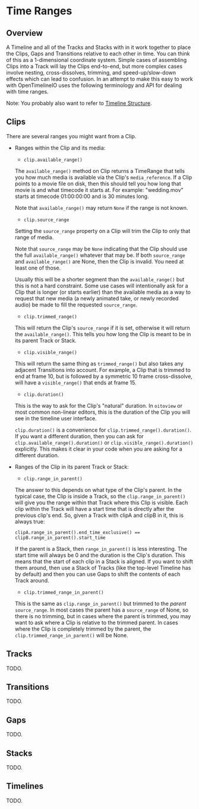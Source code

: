 # Time Ranges

Overview
----------

A Timeline and all of the Tracks and Stacks with in it work together to place
the Clips, Gaps and Transitions relative to each other in time. You can think
of this as a 1-dimensional coordinate system. Simple cases of assembling Clips
into a Track will lay the Clips end-to-end, but more complex cases involve
nesting, cross-dissolves, trimming, and speed-up/slow-down effects which can
lead to confusion. In an attempt to make this easy to work with OpenTimelineIO 
uses the following terminology and API for dealing with time ranges.

Note: You probably also want to refer to [Timeline Structure](otio-timeline-structure.html).

Clips
-------

There are several ranges you might want from a Clip.

- Ranges within the Clip and its media:

    - `clip.available_range()`

    The `available_range()` method on Clip returns a TimeRange that tells you
    how much media is available via the Clip's `media_reference`. If a Clip 
    points to a movie file on disk, then this should tell you how long that 
    movie is and what timecode it starts at. For example: "wedding.mov" starts 
    at timecode 01:00:00:00 and is 30 minutes long.

    Note that `available_range()` may return `None` if the range is not known.

    - `clip.source_range`

    Setting the `source_range` property on a Clip will trim the Clip to only 
    that range of media.

    Note that `source_range` may be `None` indicating that the Clip should use
    the full `available_range()` whatever that may be. If both `source_range`
    and `available_range()` are None, then the Clip is invalid. You need at
    least one of those.

    Usually this will be a shorter segment than the `available_range()` but this
    is not a hard constraint. Some use cases will intentionally ask for
    a Clip that is longer (or starts earlier) than the available media as a way
    to request that new media (a newly animated take, or newly recorded audio) 
    be made to fill the requested `source_range`.

    - `clip.trimmed_range()`

    This will return the Clip's `source_range` if it is set, otherwise it will
    return the `available_range()`. This tells you how long the Clip is meant to
    be in its parent Track or Stack.

    - `clip.visible_range()`

    This will return the same thing as `trimmed_range()` but also takes any 
    adjacent Transitions into account. For example, a Clip that is trimmed to 
    end at frame 10, but is followed by a symmetric 10 frame cross-dissolve, 
    will have a `visible_range()` that ends at frame 15.

    - `clip.duration()`
    
    This is the way to ask for the Clip's "natural" duration. In `oitoview` or
    most common non-linear editors, this is the duration of the Clip you will
    see in the timeline user interface.

    `clip.duration()` is a convenience for `clip.trimmed_range().duration()`.
    If you want a
    different duration, then you can ask for `clip.available_range().duration()`
    or `clip.visible_range().duration()` explicitly. This makes it clear in your
    code when you are asking for a different duration.

- Ranges of the Clip in its parent Track or Stack:

    - `clip.range_in_parent()`
    
    The answer to this depends on what type of the Clip's parent. In the
    typical case, the Clip is inside a Track, so the `clip.range_in_parent()`
    will give you the range within that Track where this Clip is visible.
    Each clip within the Track will have a start time that is directly after
    the previous clip's end. So, given a Track with clipA and clipB in it,
    this is always true:
    
    `clipA.range_in_parent().end_time_exclusive() == clipB.range_in_parent().start_time`
    
    If the parent is a Stack, then `range_in_parent()` is less interesting. The
    start time will always be 0 and the duration is the Clip's duration. This
    means that the start of each clip in a Stack is aligned. If you want to
    shift them around, then use a Stack of Tracks (like the top-level Timeline
    has by default) and then you can use Gaps to shift the contents of each
    Track around.
    
    - `clip.trimmed_range_in_parent()`
    
    This is the same as `clip.range_in_parent()` but trimmed to the *parent*
    `source_range`. In most cases the parent has a `source_range` of None, so
    there is no trimming, but in cases where the parent is trimmed, you may
    want to ask where a Clip is relative to the trimmed parent. In cases where
    the Clip is completely trimmed by the parent, the 
    `clip.trimmed_range_in_parent()` will be None.
   

Tracks
--------

TODO.

Transitions
-------------

TODO.

Gaps
------

TODO.

Stacks
--------

TODO.

Timelines
-----------

TODO.
